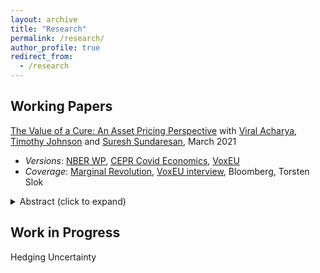 ```yaml
---
layout: archive
title: "Research"
permalink: /research/
author_profile: true
redirect_from:
  - /research
---
```


Working Papers
------

[The Value of a Cure: An Asset Pricing Perspective](https://papers.ssrn.com/sol3/papers.cfm?abstract_id=3731098) with [Viral Acharya](http://pages.stern.nyu.edu/~sternfin/vacharya/), [Timothy Johnson](https://timothyjohnson.web.illinois.edu/) and [Suresh Sundaresan](https://www0.gsb.columbia.edu/faculty/ssundaresan/), March 2021<br/>
- *Versions*: [NBER WP](https://www.nber.org/papers/w28127), [CEPR Covid Economics](https://cepr.org/file/10122/download?token=S6Tae4yD), [VoxEU](https://voxeu.org/article/value-vaccine-end-covid-19-worth-between-5-and-15-wealth)<br/>
- *Coverage*: [Marginal Revolution](https://marginalrevolution.com/marginalrevolution/2020/11/the-pandemic-is-indeed-a-big-deal.html), [VoxEU interview](https://voxeu.org/content/value-cure-covid-19-what-are-asset-prices-telling-us), Bloomberg, Torsten Slok<br/> 
<details>
<summary>Abstract (click to expand)</summary>
We provide an estimate of the value of a cure using the joint behavior of stock prices and a vaccine progress indicator during the ongoing COVID-19 pandemic. Our indicator is based on the chronology of stage-by-stage progress of individual vaccines and related news. We construct a general equilibrium regime-switching model of repeated pandemics and stages of vaccine progress wherein the representative agent withdraws labor and alters consumption endogenously to mitigate health risk. The value of a cure in the resulting asset-pricing framework is intimately linked to the relative labor supply across states. The observed stock market response to vaccine progress serves to identify this quantity, allowing us to use the model to estimate the economy-wide welfare gain that would be attributable to a cure. In our estimation, and with standard preference parameters, the value of the ability to end the pandemic is worth 5-15% of total wealth. This value rises substantially when there is uncertainty about the frequency and duration of pandemics. Agents place almost as much value on the ability to resolve the uncertainty as they do on the value of the cure itself. This effect is stronger – not weaker – when agents have a preference for later resolution of uncertainty. The policy implication is that understanding the fundamental biological and social determinants of future pandemics may be as important as resolving the immediate crisis.
</details>

Work in Progress
------

Hedging Uncertainty
